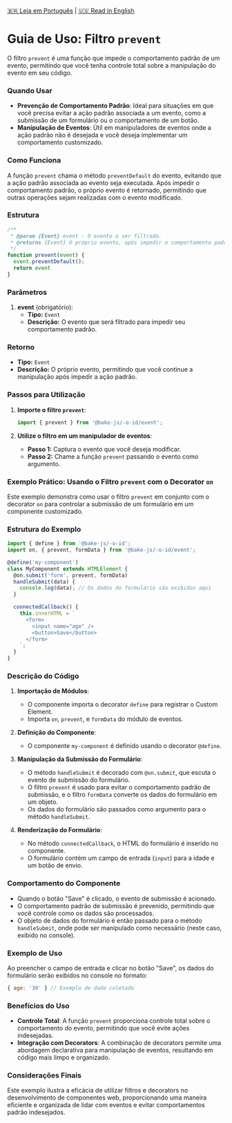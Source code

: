 [🇧🇷 Leia em Português](./README.pt-BR.md) | [🇺🇸 Read in English](./README.md)

# Guia de Uso: Filtro `prevent`

O filtro `prevent` é uma função que impede o comportamento padrão de um evento, permitindo que você tenha controle total sobre a manipulação do evento em seu código.

### Quando Usar

- **Prevenção de Comportamento Padrão**: Ideal para situações em que você precisa evitar a ação padrão associada a um evento, como a submissão de um formulário ou o comportamento de um botão.
- **Manipulação de Eventos**: Útil em manipuladores de eventos onde a ação padrão não é desejada e você deseja implementar um comportamento customizado.

### Como Funciona

A função `prevent` chama o método `preventDefault` do evento, evitando que a ação padrão associada ao evento seja executada. Após impedir o comportamento padrão, o próprio evento é retornado, permitindo que outras operações sejam realizadas com o evento modificado.

### Estrutura

```javascript
/**
 * @param {Event} event - O evento a ser filtrado.
 * @returns {Event} O próprio evento, após impedir o comportamento padrão.
 */
function prevent(event) {
  event.preventDefault();
  return event
}
```

### Parâmetros

1. **event** (obrigatório):
   - **Tipo:** `Event`
   - **Descrição:** O evento que será filtrado para impedir seu comportamento padrão.

### Retorno

- **Tipo:** `Event`
- **Descrição:** O próprio evento, permitindo que você continue a manipulação após impedir a ação padrão.

### Passos para Utilização

1. **Importe o filtro `prevent`**:

   ```javascript
   import { prevent } from '@bake-js/-o-id/event';
   ```

2. **Utilize o filtro em um manipulador de eventos**:

   - **Passo 1:** Captura o evento que você deseja modificar.
   - **Passo 2:** Chame a função `prevent` passando o evento como argumento.

### Exemplo Prático: Usando o Filtro `prevent` com o Decorator `on`

Este exemplo demonstra como usar o filtro `prevent` em conjunto com o decorator `on` para controlar a submissão de um formulário em um componente customizado.

### Estrutura do Exemplo

```javascript
import { define } from '@bake-js/-o-id';
import on, { prevent, formData } from '@bake-js/-o-id/event';

@define('my-component')
class MyComponent extends HTMLElement {
  @on.submit('form', prevent, formData)
  handleSubmit(data) {
    console.log(data); // Os dados do formulário são exibidos aqui
  }

  connectedCallback() {
    this.innerHTML = `
      <form>
        <input name="age" />
        <button>Save</button>
      </form>
    `;
  }
}
```

### Descrição do Código

1. **Importação de Módulos**:
   - O componente importa o decorator `define` para registrar o Custom Element.
   - Importa `on`, `prevent`, e `formData` do módulo de eventos.

2. **Definição do Componente**:
   - O componente `my-component` é definido usando o decorator `@define`.

3. **Manipulação da Submissão do Formulário**:
   - O método `handleSubmit` é decorado com `@on.submit`, que escuta o evento de submissão do formulário.
   - O filtro `prevent` é usado para evitar o comportamento padrão de submissão, e o filtro `formData` converte os dados do formulário em um objeto.
   - Os dados do formulário são passados como argumento para o método `handleSubmit`.

4. **Renderização do Formulário**:
   - No método `connectedCallback`, o HTML do formulário é inserido no componente.
   - O formulário contém um campo de entrada (`input`) para a idade e um botão de envio.

### Comportamento do Componente

- Quando o botão "Save" é clicado, o evento de submissão é acionado.
- O comportamento padrão de submissão é prevenido, permitindo que você controle como os dados são processados.
- O objeto de dados do formulário é então passado para o método `handleSubmit`, onde pode ser manipulado como necessário (neste caso, exibido no console).

### Exemplo de Uso

Ao preencher o campo de entrada e clicar no botão "Save", os dados do formulário serão exibidos no console no formato:

```javascript
{ age: '30' } // Exemplo de dado coletado
```

### Benefícios do Uso

- **Controle Total**: A função `prevent` proporciona controle total sobre o comportamento do evento, permitindo que você evite ações indesejadas.
- **Integração com Decorators**: A combinação de decorators permite uma abordagem declarativa para manipulação de eventos, resultando em código mais limpo e organizado.

### Considerações Finais

Este exemplo ilustra a eficácia de utilizar filtros e decorators no desenvolvimento de componentes web, proporcionando uma maneira eficiente e organizada de lidar com eventos e evitar comportamentos padrão indesejados.
